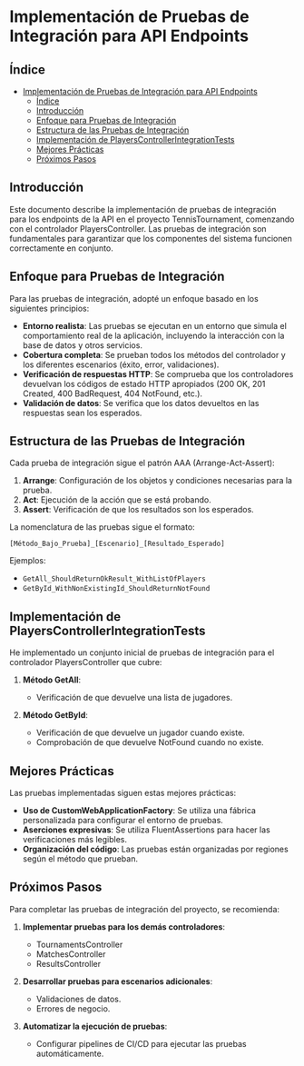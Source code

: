 # Implementación de Pruebas de Integración para API Endpoints

## Índice

- [Implementación de Pruebas de Integración para API Endpoints](#implementación-de-pruebas-de-integración-para-api-endpoints)
  - [Índice](#índice)
  - [Introducción](#introducción)
  - [Enfoque para Pruebas de Integración](#enfoque-para-pruebas-de-integración)
  - [Estructura de las Pruebas de Integración](#estructura-de-las-pruebas-de-integración)
  - [Implementación de PlayersControllerIntegrationTests](#implementación-de-playerscontrollerintegrationtests)
  - [Mejores Prácticas](#mejores-prácticas)
  - [Próximos Pasos](#próximos-pasos)

## Introducción

Este documento describe la implementación de pruebas de integración para los endpoints de la API en el proyecto TennisTournament, comenzando con el controlador PlayersController. Las pruebas de integración son fundamentales para garantizar que los componentes del sistema funcionen correctamente en conjunto.

## Enfoque para Pruebas de Integración

Para las pruebas de integración, adopté un enfoque basado en los siguientes principios:

- **Entorno realista**: Las pruebas se ejecutan en un entorno que simula el comportamiento real de la aplicación, incluyendo la interacción con la base de datos y otros servicios.
- **Cobertura completa**: Se prueban todos los métodos del controlador y los diferentes escenarios (éxito, error, validaciones).
- **Verificación de respuestas HTTP**: Se comprueba que los controladores devuelvan los códigos de estado HTTP apropiados (200 OK, 201 Created, 400 BadRequest, 404 NotFound, etc.).
- **Validación de datos**: Se verifica que los datos devueltos en las respuestas sean los esperados.

## Estructura de las Pruebas de Integración

Cada prueba de integración sigue el patrón AAA (Arrange-Act-Assert):

1. **Arrange**: Configuración de los objetos y condiciones necesarias para la prueba.
2. **Act**: Ejecución de la acción que se está probando.
3. **Assert**: Verificación de que los resultados son los esperados.

La nomenclatura de las pruebas sigue el formato:

```
[Método_Bajo_Prueba]_[Escenario]_[Resultado_Esperado]
```

Ejemplos:

- `GetAll_ShouldReturnOkResult_WithListOfPlayers`
- `GetById_WithNonExistingId_ShouldReturnNotFound`

## Implementación de PlayersControllerIntegrationTests

He implementado un conjunto inicial de pruebas de integración para el controlador PlayersController que cubre:

1. **Método GetAll**:

   - Verificación de que devuelve una lista de jugadores.

2. **Método GetById**:
   - Verificación de que devuelve un jugador cuando existe.
   - Comprobación de que devuelve NotFound cuando no existe.

## Mejores Prácticas

Las pruebas implementadas siguen estas mejores prácticas:

- **Uso de CustomWebApplicationFactory**: Se utiliza una fábrica personalizada para configurar el entorno de pruebas.
- **Aserciones expresivas**: Se utiliza FluentAssertions para hacer las verificaciones más legibles.
- **Organización del código**: Las pruebas están organizadas por regiones según el método que prueban.

## Próximos Pasos

Para completar las pruebas de integración del proyecto, se recomienda:

1. **Implementar pruebas para los demás controladores**:

   - TournamentsController
   - MatchesController
   - ResultsController

2. **Desarrollar pruebas para escenarios adicionales**:

   - Validaciones de datos.
   - Errores de negocio.

3. **Automatizar la ejecución de pruebas**:
   - Configurar pipelines de CI/CD para ejecutar las pruebas automáticamente.
